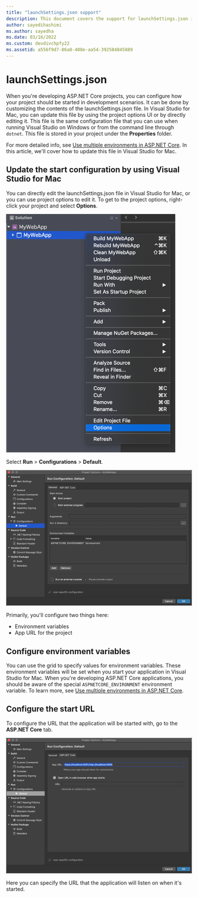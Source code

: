 ```yaml
---
title: "launchSettings.json support"
description: This document covers the support for launchSettings.json in Visual Studio for Mac
author: sayedihashimi
ms.author: sayedha
ms.date: 03/16/2022
ms.custom: devdivchpfy22
ms.assetid: a556f9d7-86a8-408e-aa54-392584845889
---
```


# launchSettings.json

When you're developing ASP.NET Core projects, you can configure how your project should be started in development scenarios. It can be done by customizing the contents of the launchSettings.json file. In Visual Studio for Mac, you can update this file by using the project options UI or by directly editing it. This file is the same configuration file that you can use when running Visual Studio on Windows or from the command line through `dotnet`. This file is stored in your project under the **Properties** folder.

For more detailed info, see [Use multiple environments in ASP.NET Core](/aspnet/core/fundamentals/environments). In this article, we'll cover how to update this file in Visual Studio for Mac.

## Update the start configuration by using Visual Studio for Mac

You can directly edit the launchSettings.json file in Visual Studio for Mac, or you can use project options to edit it. To get to the project options, right-click your project and select **Options**.

![Project shortcut menu with "Options" selected](media/vsmac-ctx-proj-options.png)

Select **Run** > **Configurations** > **Default**.

!["Run," "Configurations," and "Default" in project options](media/vsmac-run-config-default.png)

Primarily, you'll configure two things here:

- Environment variables
- App URL for the project

## Configure environment variables

You can use the grid to specify values for environment variables. These environment variables will be set when you start your application in Visual Studio for Mac. When you're developing ASP.NET Core applications, you should be aware of the special `ASPNETCORE_ENVIRONMENT` environment variable. To learn more, see [Use multiple environments in ASP.NET Core](/aspnet/core/fundamentals/environments).

## Configure the start URL

To configure the URL that the application will be started with, go to the **ASP.NET Core** tab.

![Application URL in project options](media/vsmac-run-config-default-aspnetcore.png)

Here you can specify the URL that the application will listen on when it's started.